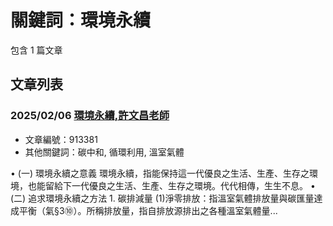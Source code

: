 # 關鍵詞：環境永續

包含 1 篇文章

## 文章列表

### 2025/02/06 [環境永續,許文昌老師](../../articles/913381_%E7%92%B0%E5%A2%83%E6%B0%B8%E7%BA%8C%2C%E8%A8%B1%E6%96%87%E6%98%8C%E8%80%81%E5%B8%AB.md)
- 文章編號：913381
- 其他關鍵詞：碳中和, 循環利用, 溫室氣體

• (一) 環境永續之意義 環境永續，指能保持這一代優良之生活、生產、生存之環境，也能留給下一代優良之生活、生產、生存之環境。代代相傳，生生不息。 • (二) 追求環境永續之方法 1. 碳排減量 (1)淨零排放：指溫室氣體排放量與碳匯量達成平衡（氣§3⑩）。所稱排放量，指自排放源排出之各種溫室氣體量...
